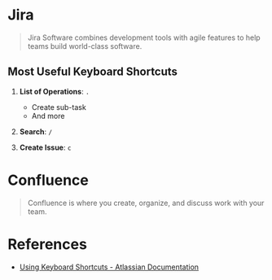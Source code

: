 # Jira
> Jira Software combines development tools with agile features to help teams build world-class software.

## Most Useful Keyboard Shortcuts

1. **List of Operations**: `.`
	- Create sub-task
	- And more

1. **Search**: `/`
1. **Create Issue**: `c`


# Confluence
> Confluence is where you create, organize, and discuss work with your team.


# References

- [Using Keyboard Shortcuts - Atlassian Documentation](https://confluence.atlassian.com/agile066/jira-agile-user-s-guide/using-keyboard-shortcuts)
